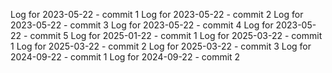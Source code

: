 Log for 2023-05-22 - commit 1
Log for 2023-05-22 - commit 2
Log for 2023-05-22 - commit 3
Log for 2023-05-22 - commit 4
Log for 2023-05-22 - commit 5
Log for 2025-01-22 - commit 1
Log for 2025-03-22 - commit 1
Log for 2025-03-22 - commit 2
Log for 2025-03-22 - commit 3
Log for 2024-09-22 - commit 1
Log for 2024-09-22 - commit 2
